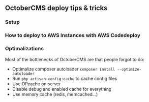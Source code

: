 ## OctoberCMS deploy tips & tricks

### Setup


### How to deploy to AWS Instances with AWS Codedeploy


### Optimalizations
Most of the bottlenecks of OctoberCMS are that people forgot to do:

- Optimalize composer autoloader `composer install --optimize-autoloader`
- Run `php artisan config:cache` to cache config files
- Use OPcache on server
- Disable debug and enabled cache for everything
- Use memory cache (redis, memcached...)
